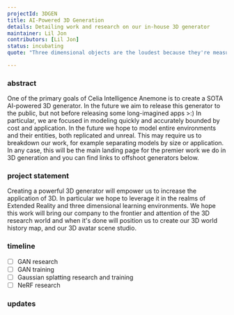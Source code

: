 ```yaml
---
projectId: 3DGEN 
title: AI-Powered 3D Generation 
details: Detailing work and research on our in-house 3D generator
maintainer: Lil Jon
contributors: [Lil Jon]
status: incubating
quote: "Three dimensional objects are the loudest because they're measured in VOLUME" 

---
```


### abstract
One of the primary goals of Celia Intelligence Anemone is to create a SOTA AI-powered 3D generator. In the future we aim to release this generator to the public, but not before releasing some long-imagined apps >:) In particular, we are focused in modeling quickly and accurately bounded by cost and application. In the future we hope to model entire environments and their entities, both replicated and unreal. This may require us to breakdown our work, for example separating models by size or application. In any case, this will be the main landing page for the premier work we do in 3D generation and you can find links to offshoot generators below.

### project statement
Creating a powerful 3D generator will empower us to increase the application of 3D. In particular we hope to leverage it in the realms of Extended Reality and three dimensional learning environments. We hope this work will bring our company to the frontier and attention of the 3D research world and when it's done will position us to create our 3D world history map, and our 3D avatar scene studio.

### timeline
- [ ] GAN research
- [ ] GAN training
- [ ] Gaussian splatting research and training
- [ ] NeRF research

### updates
